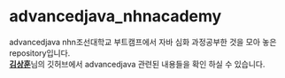 # advancedjava_nhnacademy
advancedjava
nhn조선대학교 부트캠프에서 자바 심화 과정공부한 것을 모아 놓은 repository입니다.</br>
[**김상훈**](https://github.com/gikpreet/class-programming_with_java)님의 깃허브에서 advancedjava 관련된 내용들을 확인 하실 수 있습니다.
